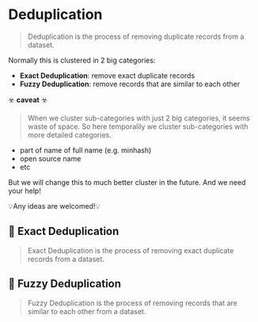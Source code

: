 # Deduplication
> Deduplication is the process of removing duplicate records from a dataset.

Normally this is clustered in 2 big categories:
- **Exact Deduplication**: remove exact duplicate records
- **Fuzzy Deduplication**: remove records that are similar to each other

☣️ **caveat**️ ☣️
> When we cluster sub-categories with just 2 big categories, it seems waste of space. So here temporalily we cluster sub-categories with more detailed categories.

- part of name of full name (e.g. minhash)
- open source name
- etc

But we will change this to much better cluster in the future. And we need your help!

💡Any ideas are welcomed!💡


## 🌌 Exact Deduplication
> Exact Deduplication is the process of removing exact duplicate records from a dataset.

## 🌌 Fuzzy Deduplication
> Fuzzy Deduplication is the process of removing records that are similar to each other from a dataset.

